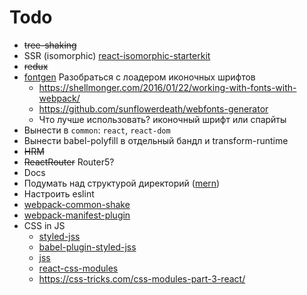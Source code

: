 # Todo

* ~~tree-shaking~~
* SSR (isomorphic) [react-isomorphic-starterkit]
* ~~redux~~
* [fontgen](https://github.com/DragonsInn/fontgen-loader/) Разобраться с лоадером иконочных шрифтов
  * https://shellmonger.com/2016/01/22/working-with-fonts-with-webpack/
  * https://github.com/sunflowerdeath/webfonts-generator
  * Что лучше использовать? иконочный шрифт или спарйты
* Вынести в `common`: `react`, `react-dom`
* Вынести babel-polyfill в отдельный бандл и transform-runtime
* ~~HRM~~
* ~~ReactRouter~~ Router5?
* Docs
* Подумать над структурой директорий ([mern])
* Настроить еslint
* [webpack-common-shake]
* [webpack-manifest-plugin]
* CSS in JS
  * [styled-jss]
  * [babel-plugin-styled-jss]
  * [jss]
  * [react-css-modules]
  * https://css-tricks.com/css-modules-part-3-react/


[webpack 2.2.1]: https://github.com/webpack/webpack/tree/v2.2.1
[ES6]: http://es6-features.org/
[React]: https://github.com/facebook/react
[CSS Modules]: https://github.com/webpack-contrib/css-loader#css-modules
[SASS]: http://sass-lang.com/guide
[webpack clean plugin]: https://github.com/johnagan/clean-webpack-plugin
[mern]: http://mern.io/
[react-isomorphic-starterkit]: https://github.com/RickWong/react-isomorphic-starterkit
[webpack-common-shake]: https://github.com/indutny/webpack-common-shake
[styled-jss]: https://github.com/cssinjs/styled-jss
[babel-plugin-styled-jss]: https://github.com/lttb/babel-plugin-styled-jss
[jss]: https://github.com/cssinjs/jss
[react-css-modules]: https://github.com/gajus/react-css-modules
[webpack-manifest-plugin]: https://github.com/danethurber/webpack-manifest-plugin
